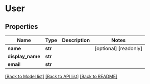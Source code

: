 # User

## Properties
Name | Type | Description | Notes
------------ | ------------- | ------------- | -------------
**name** | **str** |  | [optional] [readonly] 
**display_name** | **str** |  | 
**email** | **str** |  | 

[[Back to Model list]](../README.md#documentation-for-models) [[Back to API list]](../README.md#documentation-for-api-endpoints) [[Back to README]](../README.md)


